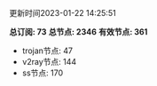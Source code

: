 更新时间2023-01-22 14:25:51

**总订阅: 73**
**总节点: 2346**
**有效节点: 361**
- trojan节点: 47
- v2ray节点: 144
- ss节点: 170
